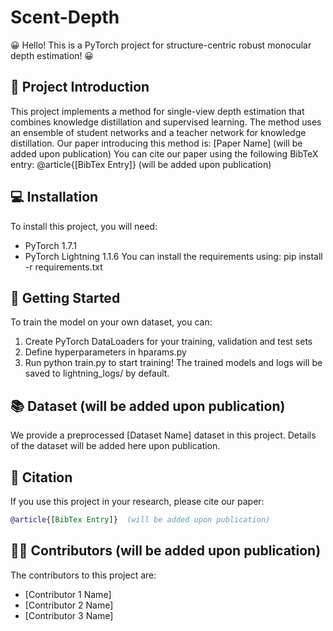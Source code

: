 # Scent-Depth

:grinning: Hello! This is a PyTorch project for structure-centric robust monocular depth estimation! :grinning:

## :eyes: Project Introduction
This project implements a method for single-view depth estimation that combines knowledge distillation and supervised learning. The method uses an ensemble of student networks and a teacher network for knowledge distillation. Our paper introducing this method is:
[Paper Name] (will be added upon publication) 
You can cite our paper using the following BibTeX entry: 
@article{[BibTex Entry]}  (will be added upon publication)
## :computer: Installation
To install this project, you will need:
- PyTorch 1.7.1
- PyTorch Lightning 1.1.6
You can install the requirements using:
pip install -r requirements.txt
## :rocket: Getting Started 
To train the model on your own dataset, you can: 
1. Create PyTorch DataLoaders for your training, validation and test sets
2. Define hyperparameters in hparams.py 
3. Run python train.py to start training! 
The trained models and logs will be saved to lightning_logs/ by default.
## :books: Dataset  (will be added upon publication)
We provide a preprocessed [Dataset Name] dataset in this project. Details of the dataset will be added here upon publication.
## :handshake: Citation
If you use this project in your research, please cite our paper: 
```bibtex
@article{[BibTex Entry]}  (will be added upon publication)
```
## :man_technologist: Contributors   (will be added upon publication)
The contributors to this project are:
- [Contributor 1 Name] 
- [Contributor 2 Name]
- [Contributor 3 Name]